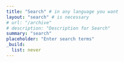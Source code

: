```yaml
---
title: "Search" # in any language you want
layout: "search" # is necessary
# url: "/archive"
# description: "Description for Search"
summary: "search"
placeholder: "Enter search terms"
_build:
  list: never
---
```

